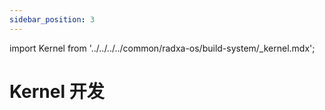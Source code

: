 ```yaml
---
sidebar_position: 3
---
```


import Kernel from '../../../../common/radxa-os/build-system/\_kernel.mdx';

# Kernel 开发

<Kernel  git_url="https://github.com/radxa-pkg/linux-qcom.git" />

